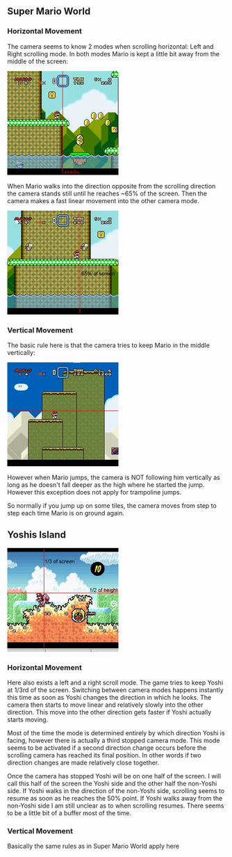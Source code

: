 Super Mario World
-----------------

### Horizontal Movement

The camera seems to know 2 modes when scrolling horizontal: Left and Right scrolling mode. In both modes Mario is kept a little bit away from the middle of the screen:

![](images/marioscroll1.jpg "marioscroll1.jpg")

When Mario walks into the direction opposite from the scrolling direction the camera stands still until he reaches ~65% of the screen. Then the camera makes a fast linear movement into the other camera mode.

![](images/marioscrollchange.jpg "marioscrollchange.jpg")

### Vertical Movement

The basic rule here is that the camera tries to keep Mario in the middle vertically:

![](images/marioscrollvert1.jpg "marioscrollvert1.jpg")

However when Mario jumps, the camera is NOT following him vertically as long as he doesn't fall deeper as the high where he started the jump. However this exception does not apply for trampoline jumps.

So normally if you jump up on some tiles, the camera moves from step to step each time Mario is on ground again.

Yoshis Island
-------------

![](images/yoshiscroll.jpg "yoshiscroll.jpg")

### Horizontal Movement

Here also exists a left and a right scroll mode. The game tries to keep Yoshi at 1/3rd of the screen. Switching between camera modes happens instantly this time as soon as Yoshi changes the direction in which he looks. The camera then starts to move linear and relatively slowly into the other direction. This move into the other direction gets faster if Yoshi actually starts moving.

Most of the time the mode is determined entirely by which direction Yoshi is facing, however there is actually a third stopped camera mode. This mode seems to be activated if a second direction change occurs before the scrolling camera has reached its final position. In other words if two direction changes are made relatively close together.

Once the camera has stopped Yoshi will be on one half of the screen. I will call this half of the screen the Yoshi side and the other half the non-Yoshi side. If Yoshi walks in the direction of the non-Yoshi side, scrolling seems to resume as soon as he reaches the 50% point. If Yoshi walks away from the non-Yoshi side I am still unclear as to when scrolling resumes. There seems to be a little bit of a buffer most of the time.

### Vertical Movement

Basically the same rules as in Super Mario World apply here
